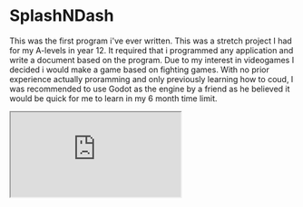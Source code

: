 # SplashNDash

This was the first program i've ever written. This was a stretch project I had for my A-levels in year 12. 
It required that i programmed any application and write a document based on the program. Due to my interest in videogames I decided i would make a game based on fighting games. With no prior experience actually proramming and only previously learning how to coud, I was recommended to use Godot as the engine by a friend as he believed it would be quick for me to learn in my 6 month time limit. 


<iframe src="https://docs.google.com/document/d/e/2PACX-1vSXPfCG9cVsbr-avK7HS7yy03xANAcqy1KD9GZbuPlKpjt7gVPGD8x5fdpMlihXfjdhPBdwLDz8OMCx/pub?embedded=true"></iframe>
